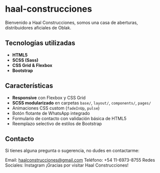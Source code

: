 # haal-construcciones
Bienvenido a Haal Construcciones, somos una casa de aberturas, distribuidores aficiales de Oblak.

## Tecnologías utilizadas

- **HTML5**  
- **SCSS (Sass)**  
- **CSS Grid & Flexbox**  
- **Bootstrap**

## Características

- **Responsive** con Flexbox y CSS Grid  
- **SCSS modularizado** en carpetas `base/`, `layout/`, `components/`, `pages/`  
- Animaciones CSS custom (`fadeInUp`, `pulse`)  
- Botón flotante de WhatsApp integrado  
- Formulario de contacto con validación básica de HTML5  
- Reemplazo selectivo de estilos de Bootstrap  

## Contacto
Si tienes alguna pregunta o sugerencia, no dudes en contactarme:

Email: haalconstrucciones@gmail.com
Teléfono: +54 11-6973-8755
Redes Sociales: Instagram
¡Gracias por visitar Haal Construcciones!